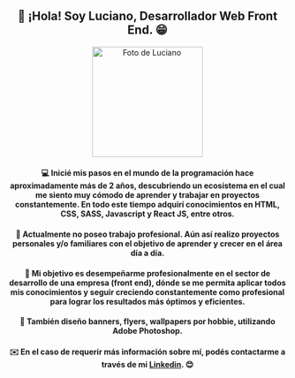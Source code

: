 <div style="text-align: center;">

## 👋 ¡Hola! Soy Luciano, Desarrollador Web Front End. 😁

<img src="https://pbs.twimg.com/profile_images/1455761279423946753/6XNcN3xQ_400x400.jpg" alt="Foto de Luciano" width="200px" height="200px">

#### 💻 Inicié mis pasos en el mundo de la programación hace aproximadamente más de 2 años, descubriendo un ecosistema en el cual me siento muy cómodo de aprender y trabajar en proyectos constantemente. En todo este tiempo adquirí conocimientos en HTML, CSS, SASS, Javascript y React JS, entre otros.

#### 💼 Actualmente no poseo trabajo profesional.  Aún así realizo proyectos personales y/o familiares con el objetivo de aprender y crecer en el área día a día.

#### 🎯 Mi objetivo es desempeñarme profesionalmente en el sector de desarrollo de una empresa (front end), dónde se me permita aplicar todos mis conocimientos y seguir creciendo constantemente como profesional para lograr los resultados más óptimos y eficientes.

#### 🎨 También diseño banners, flyers, wallpapers por hobbie, utilizando Adobe Photoshop.

#### ✉️ En el caso de requerir más información sobre mí, podés contactarme a través de mi [Linkedin](https://www.linkedin.com/in/luchofseven). 😊

</div>
